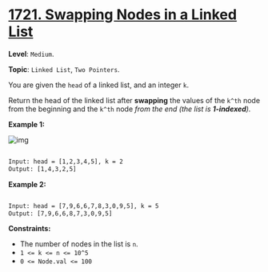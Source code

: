 # [1721. Swapping Nodes in a Linked List](https://leetcode.com/problems/swapping-nodes-in-a-linked-list/)

**Level**: `Medium`.

**Topic**: `Linked List`, `Two Pointers`.

You are given the `head` of a linked list, and an integer `k`.

Return the head of the linked list after **swapping** the values of the `k^th` node from the beginning and the `k^th` node _from the end (the list is **1-indexed**)._

**Example 1:**

![img](https://assets.leetcode.com/uploads/2020/09/21/linked1.jpg)

```txt

Input: head = [1,2,3,4,5], k = 2
Output: [1,4,3,2,5]
```

**Example 2:**

```txt

Input: head = [7,9,6,6,7,8,3,0,9,5], k = 5
Output: [7,9,6,6,8,7,3,0,9,5]
```

**Constraints:**

- The number of nodes in the list is `n`.
- `1 <= k <= n <= 10^5`
- `0 <= Node.val <= 100`
